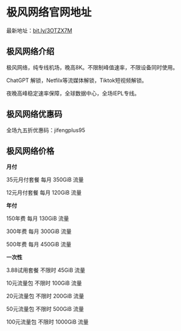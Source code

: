# 极风网络官网地址

最新地址：[bit.ly/3OTZX7M](https://url.gogogomiao.one/QYTN)

## 极风网络介绍

极风网络，纯专线机场，晚高8K。不限制峰值速率，不限设备同时使用。

ChatGPT 解锁，Netfilx等流媒体解锁，Tiktok短视频解锁。

夜晚高峰稳定速率保障，全球数据中心，全场IEPL专线。

## 极风网络优惠码

全场九五折优惠码：jifengplus95

## 极风网络价格

**月付**

35元月付套餐 每月 350GiB 流量

12元月付套餐 每月 120GiB 流量

**年付**

150年费 每月 130GiB 流量

300年费 每月 300GiB 流量

500年费 每月 450GiB 流量

**一次性**

3.88试用套餐 不限时 45GiB 流量

10元流量包 不限时 100GiB 流量

20元流量包 不限时 200GiB 流量

50元流量包 不限时 500GiB 流量

100元流量包 不限时 1000GiB 流量
